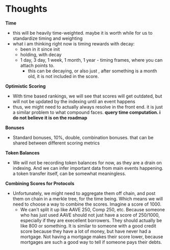# Thoughts

**Time**
- this will be heavily time-weighted. maybe it is worth while for us to standardize timing and weighting
- what i am thinking right now is timing rewards with decay:
  - been in it since init
  - holding, with decay
  - 1 day, 3 day, 1 week, 1 month, 1 year - timing frames, where you can attach points to. 
    - this can be decaying, or also just , after something is a month old, it is not included in the score. 

**Optimistic Scoring**
- With time based rankings, we will see that scores will get outdated, but will not be updated by the indexing until an event happens
- thus, we might need to actually always resolve in the front end. it is just a similar problem to what compound faces. **query time computation. i do not believe it is on the roadmap**

**Bonuses**
- Standard bonuses, 10%, double, combination bonuses. that can be shared between different scoring metrics

**Token Balances**
- We will not be recording token balances for now, as they are a drain on indexing. And we can infer important data from main events happening. a token transfer itself, can be somewhat meaningless.

**Combining Scores for Protocols**
- Unfortunately, we might need to aggregate them off chain, and post them on chain in a merkle tree, for the time being. Which means we will need to choose a way to combine the scores. Imagine a score of 1000.
  - We can't split it up like AAVE 250, Comp 250, etc. Because someone who has just used AAVE should not just have a score of 250/1000, especially if they are execellent borrowers. They should actually be like 800 or something. It is similar to someone with a good credit score because they have a lot of money, but have never had a mortgage. Not having a mortgage makes their score lower, because mortgages are such a good way to tell if someone pays their debts. 